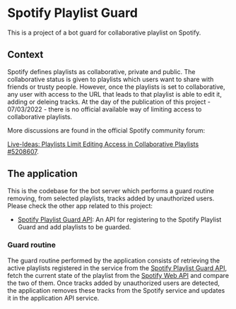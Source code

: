 # Spotify Playlist Guard
This is a project of a bot guard for collaborative playlist on Spotify.

## Context
Spotify defines playlists as collaborative, private and public. The collaborative status is given to playlists which users want to share with friends or trusty people. However, once the playlists is set to collaborative, any user with access to the URL that leads to that playlist is able to edit it, adding or deleing tracks. At the day of the publication of this project - 07/03/2022 - there is no official available way of limiting access to collaborative playlists.

More discussions are found in the official Spotify community forum:

[Live-Ideas: Playlists Limit Editing Access in Collaborative Playlists #5208607](https://community.spotify.com/t5/Live-Ideas/Playlists-Limit-Editing-Access-in-Collaborative-Playlists/idi-p/5208607).

## The application
This is the codebase for the bot server which performs a guard routine removing, from selected playlists, tracks added by unauthorized users. Please check the other app related to this project:

- [Spotify Playlist Guard API](https://github.com/marcus-castanho/spotify-playlist-guard-api): An API for registering to the Spotify Playlist Guard and add playlists to be guarded.

### Guard routine
The guard routine performed by the application consists of retrieving the active playlists registered in the service from the [Spotify Playlist Guard API](https://github.com/marcus-castanho/spotify-playlist-guard-api), fetch the current state of the playlist from the [Spotify Web API](https://developer.spotify.com/documentation/web-api/) and compare the two of them. Once tracks added by unauthorized users are detected, the application removes these tracks from the Spotify service and updates it in the application API service.
